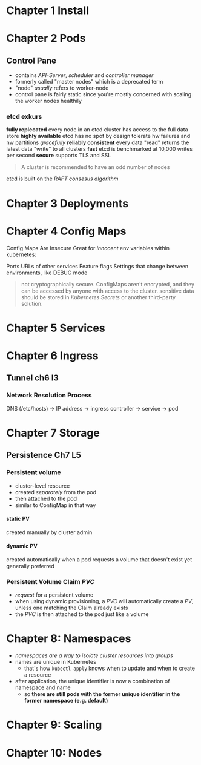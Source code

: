 # Chapter 1 Install

# Chapter 2 Pods

## Control Pane

- contains *API-Server*, *scheduler* and *controller manager*
- formerly called "master nodes" which is a deprecated term
- "node" *usually* refers to worker-node
- control pane is fairly static since you're mostly concerned with scaling the worker nodes healthily

### etcd exkurs

**fully replecated**
every node in an etcd cluster has access to the full data store
**highly available**
etcd has no spof by design
tolerate hw failures and nw partitions *gracefully*
**reliably consistent**
every data "read" returns the latest data "write" to all clusters
**fast**
etcd is benchmarked at 10,000 writes per second
**secure**
supports TLS and SSL

> A cluster is recommended to have an odd number of nodes

etcd is built on the *RAFT consesus algorithm*

# Chapter 3 Deployments

# Chapter 4 Config Maps

Config Maps Are Insecure
Great for *innocent* env variables within kubernetes:

Ports
URLs of other services
Feature flags
Settings that change between environments, like DEBUG mode

> not cryptographically secure.
> ConfigMaps aren't encrypted, and they can be accessed by anyone with access to the cluster.
> sensitive data should be stored in *Kubernetes Secrets* or another third-party solution.

# Chapter 5 Services

# Chapter 6 Ingress

## Tunnel ch6 l3

### Network Resolution Process

DNS (/etc/hosts) -> IP address -> ingress controller -> service -> pod

# Chapter 7 Storage

## Persistence Ch7 L5

### Persistent volume

- cluster-level resource
- created *separately* from the pod
- then attached to the pod
- similar to ConfigMap in that way

#### static PV

created manually by cluster admin

#### dynamic PV

created automatically when a pod requests a volume that doesn't exist yet
generally preferred

### Persistent Volume Claim *PVC*

- *request* for a persistent volume
- when using dynamic provisioning, a *PVC* will automatically create a *PV*, unless one matching the Claim already exists
- the *PVC* is then attached to the pod just like a volume


# Chapter 8: Namespaces

- *namespaces are a way to isolate cluster resources into groups*
- names are unique in Kubernetes
    - that's how `kubectl apply` knows when to update and when to create a resource
- after application, the unique identifier is now a combination of namespace and name
    - so **there are still pods with the former unique identifier in the former namespace (e.g. default)**

# Chapter 9: Scaling

# Chapter 10: Nodes
